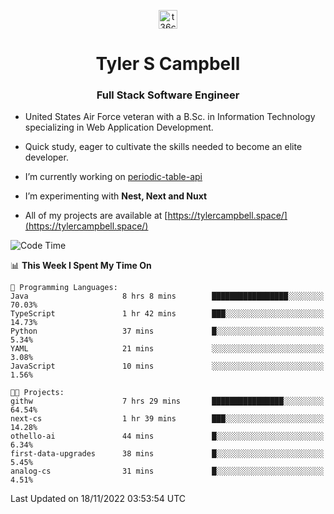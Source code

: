 <p align="center">
<a href="https://www.linkedin.com/in/t36campbell" target="blank"><img align="center" src="https://ik.imagekit.io/t36campbell/Portfolio/linkedin.png.original_m8bbGgPh6.png" alt="t36campbell" height="30" width="30" /></a>
</p>
<h1 align="center">Tyler S Campbell</h1>
<h3 align="center">Full Stack Software Engineer</h3>

* United States Air Force veteran with a B.Sc. in Information Technology specializing in Web Application Development. 

* Quick study, eager to cultivate the skills needed to become an elite developer.

* I’m currently working on [periodic-table-api](https://github.com/t36campbell/periodic-table-api)

* I’m experimenting with **Nest, Next and Nuxt**

* All of my projects are available at [https://tylercampbell.space/](https://tylercampbell.space/)

<!--START_SECTION:waka-->
![Code Time](http://img.shields.io/badge/Code%20Time-1%2C996%20hrs%201%20min-blue)

📊 **This Week I Spent My Time On** 

```text
💬 Programming Languages: 
Java                     8 hrs 8 mins        █████████████████░░░░░░░░   70.03% 
TypeScript               1 hr 42 mins        ███░░░░░░░░░░░░░░░░░░░░░░   14.73% 
Python                   37 mins             █░░░░░░░░░░░░░░░░░░░░░░░░   5.34% 
YAML                     21 mins             ░░░░░░░░░░░░░░░░░░░░░░░░░   3.08% 
JavaScript               10 mins             ░░░░░░░░░░░░░░░░░░░░░░░░░   1.56%

🐱‍💻 Projects: 
githw                    7 hrs 29 mins       ████████████████░░░░░░░░░   64.54% 
next-cs                  1 hr 39 mins        ███░░░░░░░░░░░░░░░░░░░░░░   14.28% 
othello-ai               44 mins             █░░░░░░░░░░░░░░░░░░░░░░░░   6.34% 
first-data-upgrades      38 mins             █░░░░░░░░░░░░░░░░░░░░░░░░   5.45% 
analog-cs                31 mins             █░░░░░░░░░░░░░░░░░░░░░░░░   4.51%

```


 Last Updated on 18/11/2022 03:53:54 UTC
<!--END_SECTION:waka-->
